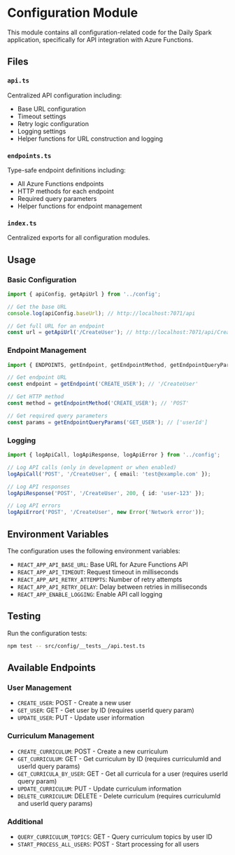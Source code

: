 # Configuration Module

This module contains all configuration-related code for the Daily Spark application, specifically for API integration with Azure Functions.

## Files

### `api.ts`
Centralized API configuration including:
- Base URL configuration
- Timeout settings
- Retry logic configuration
- Logging settings
- Helper functions for URL construction and logging

### `endpoints.ts`
Type-safe endpoint definitions including:
- All Azure Functions endpoints
- HTTP methods for each endpoint
- Required query parameters
- Helper functions for endpoint management

### `index.ts`
Centralized exports for all configuration modules.

## Usage

### Basic Configuration
```typescript
import { apiConfig, getApiUrl } from '../config';

// Get the base URL
console.log(apiConfig.baseUrl); // http://localhost:7071/api

// Get full URL for an endpoint
const url = getApiUrl('/CreateUser'); // http://localhost:7071/api/CreateUser
```

### Endpoint Management
```typescript
import { ENDPOINTS, getEndpoint, getEndpointMethod, getEndpointQueryParams } from '../config';

// Get endpoint URL
const endpoint = getEndpoint('CREATE_USER'); // '/CreateUser'

// Get HTTP method
const method = getEndpointMethod('CREATE_USER'); // 'POST'

// Get required query parameters
const params = getEndpointQueryParams('GET_USER'); // ['userId']
```

### Logging
```typescript
import { logApiCall, logApiResponse, logApiError } from '../config';

// Log API calls (only in development or when enabled)
logApiCall('POST', '/CreateUser', { email: 'test@example.com' });

// Log API responses
logApiResponse('POST', '/CreateUser', 200, { id: 'user-123' });

// Log API errors
logApiError('POST', '/CreateUser', new Error('Network error'));
```

## Environment Variables

The configuration uses the following environment variables:

- `REACT_APP_API_BASE_URL`: Base URL for Azure Functions API
- `REACT_APP_API_TIMEOUT`: Request timeout in milliseconds
- `REACT_APP_API_RETRY_ATTEMPTS`: Number of retry attempts
- `REACT_APP_API_RETRY_DELAY`: Delay between retries in milliseconds
- `REACT_APP_ENABLE_LOGGING`: Enable API call logging

## Testing

Run the configuration tests:
```bash
npm test -- src/config/__tests__/api.test.ts
```

## Available Endpoints

### User Management
- `CREATE_USER`: POST - Create a new user
- `GET_USER`: GET - Get user by ID (requires userId query param)
- `UPDATE_USER`: PUT - Update user information

### Curriculum Management
- `CREATE_CURRICULUM`: POST - Create a new curriculum
- `GET_CURRICULUM`: GET - Get curriculum by ID (requires curriculumId and userId query params)
- `GET_CURRICULA_BY_USER`: GET - Get all curricula for a user (requires userId query param)
- `UPDATE_CURRICULUM`: PUT - Update curriculum information
- `DELETE_CURRICULUM`: DELETE - Delete curriculum (requires curriculumId and userId query params)

### Additional
- `QUERY_CURRICULUM_TOPICS`: GET - Query curriculum topics by user ID
- `START_PROCESS_ALL_USERS`: POST - Start processing for all users
